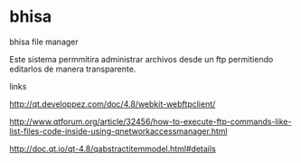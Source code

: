 # bhisa
bhisa file manager

Este sistema permmitira administrar archivos desde un ftp permitiendo editarlos de manera transparente.

links

http://qt.developpez.com/doc/4.8/webkit-webftpclient/

http://www.qtforum.org/article/32456/how-to-execute-ftp-commands-like-list-files-code-inside-using-qnetworkaccessmanager.html

http://doc.qt.io/qt-4.8/qabstractitemmodel.html#details
